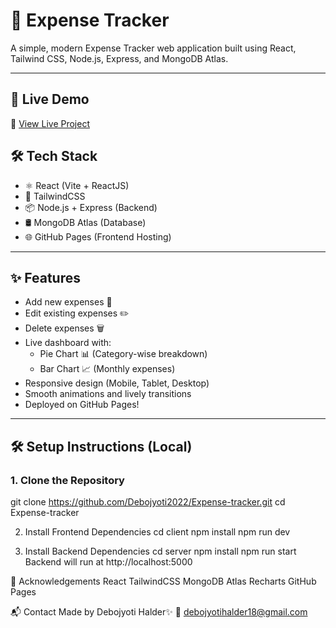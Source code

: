 # 💸 Expense Tracker

A simple, modern Expense Tracker web application built using React, Tailwind CSS, Node.js, Express, and MongoDB Atlas.

---

## 🚀 Live Demo

🔗 [View Live Project](https://debojyoti2022.github.io/Expense-tracker/)  

## 🛠 Tech Stack

- ⚛️ React (Vite + ReactJS)
- 🎨 TailwindCSS
- 📦 Node.js + Express (Backend)
- 🛢️ MongoDB Atlas (Database)
- 🌐 GitHub Pages (Frontend Hosting)

---

## ✨ Features

- Add new expenses 💸
- Edit existing expenses ✏️
- Delete expenses 🗑️
- Live dashboard with:
  - Pie Chart 📊 (Category-wise breakdown)
  - Bar Chart 📈 (Monthly expenses)
- Responsive design (Mobile, Tablet, Desktop)
- Smooth animations and lively transitions
- Deployed on GitHub Pages!

---

## 🛠 Setup Instructions (Local)

### 1. Clone the Repository
git clone https://github.com/Debojyoti2022/Expense-tracker.git
cd Expense-tracker

2. Install Frontend Dependencies
cd client
npm install
npm run dev

3. Install Backend Dependencies
cd server
npm install
npm run start
Backend will run at http://localhost:5000

🙌 Acknowledgements
React
TailwindCSS
MongoDB Atlas
Recharts
GitHub Pages

📬 Contact
Made by Debojyoti Halder✨
📧 debojyotihalder18@gmail.com

